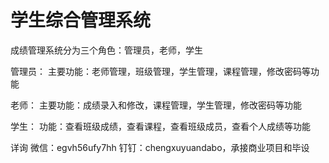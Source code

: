 # 学生综合管理系统

成绩管理系统分为三个角色：管理员，老师，学生

管理员：
主要功能：老师管理，班级管理，学生管理，课程管理，修改密码等功能

老师：
主要功能：成绩录入和修改，课程管理，学生管理，修改密码等功能

学生：
功能：查看班级成绩，查看课程，查看班级成员，查看个人成绩等功能

详询 微信：egvh56ufy7hh 钉钉：chengxuyuandabo，承接商业项目和毕设
